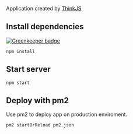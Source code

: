 
Application created by [ThinkJS](http://www.thinkjs.org)

## Install dependencies

[![Greenkeeper badge](https://badges.greenkeeper.io/yinshuxun/livetv.svg)](https://greenkeeper.io/)

```
npm install
```

## Start server

```
npm start
```

## Deploy with pm2

Use pm2 to deploy app on production enviroment.

```
pm2 startOrReload pm2.json
```